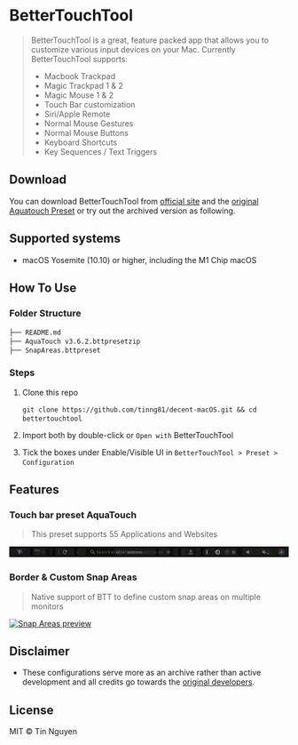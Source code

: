 # BetterTouchTool

> BetterTouchTool is a great, feature packed app that allows you to customize various input devices on your Mac. Currently BetterTouchTool supports:
> 
> - Macbook Trackpad
> - Magic Trackpad 1 & 2
> - Magic Mouse 1 & 2
> - Touch Bar customization
> - Siri/Apple Remote
> - Normal Mouse Gestures
> - Normal Mouse Buttons
> - Keyboard Shortcuts
> - Key Sequences / Text Triggers


## Download

You can download BetterTouchTool from [official site](https://folivora.ai/downloads) and the [original Aquatouch Preset](https://community.folivora.ai/t/v3-6-5-aquatouch-powerful-flexible-contextual-supports-55-apps-and-websites/1704/2) or try out the archived version as following.

## Supported systems
- macOS Yosemite (10.10) or higher, including the M1 Chip macOS

## How To Use

### Folder Structure

```shell
├── README.md
├── AquaTouch v3.6.2.bttpresetzip
├── SnapAreas.bttpreset
```

### Steps

1. Clone this repo
   
   ```shell
   git clone https://github.com/tinng81/decent-macOS.git && cd bettertouchtool
   ```
2. Import both by double-click or `Open with` BetterTouchTool

3. Tick the boxes under Enable/Visible UI in `BetterTouchTool > Preset > Configuration`

## Features

### Touch bar preset AquaTouch

> This preset supports 55 Applications and Websites

[![AquaTouch preset preview](../docs/assets/btt_aquatouch_preset.gif)](https://github.com/tinng81/decent-macOS/docs/assets/btt_aquatouch_preset.gif)

### Border & Custom Snap Areas

> Native support of BTT to define custom snap areas on multiple monitors

[![Snap Areas preview](../docs/assets/btt_snap_areas.gif)](https://github.com/tinng81/decent-macOS/docs/assets/btt_snap_areas.gif)

## Disclaimer

- These configurations serve more as an archive rather than active development and all credits go towards the [original developers](#Download).

## License

MIT © Tin Nguyen

